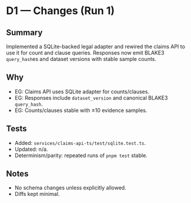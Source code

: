 # D1 — Changes (Run 1)

## Summary
Implemented a SQLite-backed legal adapter and rewired the claims API to use it for count and clause queries. Responses now emit BLAKE3 `query_hash`es and dataset versions with stable sample counts.

## Why
- EG: Claims API uses SQLite adapter for counts/clauses.
- EG: Responses include `dataset_version` and canonical BLAKE3 `query_hash`.
- EG: Counts/clauses stable with ≥10 evidence samples.

## Tests
- Added: `services/claims-api-ts/test/sqlite.test.ts`.
- Updated: n/a.
- Determinism/parity: repeated runs of `pnpm test` stable.

## Notes
- No schema changes unless explicitly allowed.
- Diffs kept minimal.
